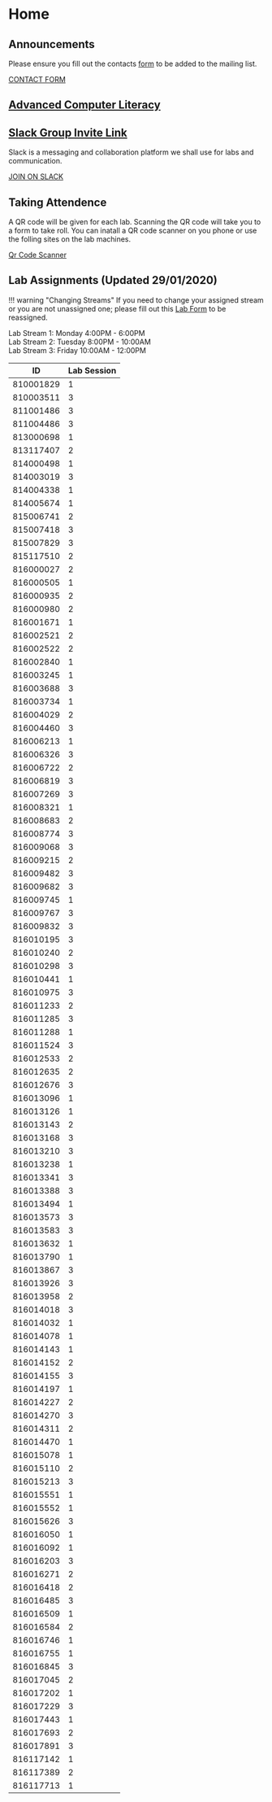 # Home
## Announcements

Please ensure you fill out the contacts <a href="https://docs.google.com/forms/d/e/1FAIpQLScg2h4NkJNOYQglwUAJrqAbgBCysFj8a3hjLmxsPUjUd5V5kw/viewform?usp=sf_link">form</a> to be added to the mailing list.

<a href="https://docs.google.com/forms/d/e/1FAIpQLScg2h4NkJNOYQglwUAJrqAbgBCysFj8a3hjLmxsPUjUd5V5kw/viewform?usp=sf_link">CONTACT FORM</a>

## [Advanced Computer Literacy](https://docs.google.com/document/d/1dDqwOBqGi9j5LS66CE3BWI-uV09s1A0WTi7cuG2jCqY/edit?usp=sharing)

## [Slack Group Invite Link](https://join.slack.com/t/webtechnologies1/shared_invite/enQtOTIwNjczNDI4OTc2LTdjY2I4NzQ1MDdiNjY5MjYwYmI1OGRjOTk5NjVlNzU0ZThiNDAwMGJlNDhmZGFlOGVlNzMzYjEzNmJkMDQ2M2I)
Slack is a messaging and collaboration platform we shall use for labs and communication.

[JOIN ON SLACK](https://join.slack.com/t/webtechnologies1/shared_invite/enQtOTIwNjczNDI4OTc2LTdjY2I4NzQ1MDdiNjY5MjYwYmI1OGRjOTk5NjVlNzU0ZThiNDAwMGJlNDhmZGFlOGVlNzMzYjEzNmJkMDQ2M2I)

## Taking Attendence
A QR code will be given for each lab. Scanning the QR code will take you to a form to take roll. You can inatall a QR code scanner on you phone or use the folling sites on the lab machines.

<a href="https://www.the-qrcode-generator.com/scan" target="blank">Qr Code Scanner</a>

## Lab Assignments (Updated 29/01/2020)

!!! warning "Changing Streams"
    If you need to change your assigned stream or you are not unassigned one; please fill out this <a target="_blank" href="https://docs.google.com/forms/d/e/1FAIpQLSehOg8Au1EqA77abtOZ_DZ0YIUbYCGN7VkCqQ0giEQ4I0XFeA/viewform?usp=sf_link">Lab Form</a> to be reassigned.


Lab Stream 1: Monday 4:00PM - 6:00PM <br/>
Lab Stream 2: Tuesday 8:00PM - 10:00AM <br/>
Lab Stream 3: Friday 10:00AM - 12:00PM

| ID        | Lab Session |
|-----------|-------------|
| 810001829 | 1           |
| 810003511 | 3           |
| 811001486 | 3           |
| 811004486 | 3           |
| 813000698 | 1           |
| 813117407 | 2           |
| 814000498 | 1           |
| 814003019 | 3           |
| 814004338 | 1           |
| 814005674 | 1           |
| 815006741 | 2           |
| 815007418 | 3           |
| 815007829 | 3           |
| 815117510 | 2           |
| 816000027 | 2           |
| 816000505 | 1           |
| 816000935 | 2           |
| 816000980 | 2           |
| 816001671 | 1           |
| 816002521 | 2           |
| 816002522 | 2           |
| 816002840 | 1           |
| 816003245 | 1           |
| 816003688 | 3           |
| 816003734 | 1           |
| 816004029 | 2           |
| 816004460 | 3           |
| 816006213 | 1           |
| 816006326 | 3           |
| 816006722 | 2           |
| 816006819 | 3           |
| 816007269 | 3           |
| 816008321 | 1           |
| 816008683 | 2           |
| 816008774 | 3           |
| 816009068 | 3           |
| 816009215 | 2           |
| 816009482 | 3           |
| 816009682 | 3           |
| 816009745 | 1           |
| 816009767 | 3           |
| 816009832 | 3           |
| 816010195 | 3           |
| 816010240 | 2           |
| 816010298 | 3           |
| 816010441 | 1           |
| 816010975 | 3           |
| 816011233 | 2           |
| 816011285 | 3           |
| 816011288 | 1           |
| 816011524 | 3           |
| 816012533 | 2           |
| 816012635 | 2           |
| 816012676 | 3           |
| 816013096 | 1           |
| 816013126 | 1           |
| 816013143 | 2           |
| 816013168 | 3           |
| 816013210 | 3           |
| 816013238 | 1           |
| 816013341 | 3           |
| 816013388 | 3           |
| 816013494 | 1           |
| 816013573 | 3           |
| 816013583 | 3           |
| 816013632 | 1           |
| 816013790 | 1           |
| 816013867 | 3           |
| 816013926 | 3           |
| 816013958 | 2           |
| 816014018 | 3           |
| 816014032 | 1           |
| 816014078 | 1           |
| 816014143 | 1           |
| 816014152 | 2           |
| 816014155 | 3           |
| 816014197 | 1           |
| 816014227 | 2           |
| 816014270 | 3           |
| 816014311 | 2           |
| 816014470 | 1           |
| 816015078 | 1           |
| 816015110 | 2           |
| 816015213 | 3           |
| 816015551 | 1           |
| 816015552 | 1           |
| 816015626 | 3           |
| 816016050 | 1           |
| 816016092 | 1           |
| 816016203 | 3           |
| 816016271 | 2           |
| 816016418 | 2           |
| 816016485 | 3           |
| 816016509 | 1           |
| 816016584 | 2           |
| 816016746 | 1           |
| 816016755 | 1           |
| 816016845 | 3           |
| 816017045 | 2           |
| 816017202 | 1           |
| 816017229 | 3           |
| 816017443 | 1           |
| 816017693 | 2           |
| 816017891 | 3           |
| 816117142 | 1           |
| 816117389 | 2           |
| 816117713 | 1           |